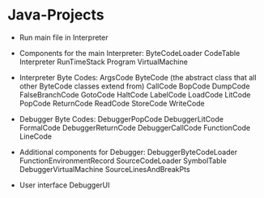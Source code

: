 # Java-Projects

- Run main file in Interpreter
- Components for the main Interpreter:
   ByteCodeLoader
   CodeTable
   Interpreter
   RunTimeStack
   Program
   VirtualMachine
 
- Interpreter Byte Codes:
   ArgsCode
   ByteCode (the abstract class that all other ByteCode classes extend from)
   CallCode
   BopCode
   DumpCode
   FalseBranchCode
   GotoCode
   HaltCode
   LabelCode
   LoadCode
   LitCode
   PopCode
   ReturnCode
   ReadCode
   StoreCode
   WriteCode

- Debugger Byte Codes:
   DebuggerPopCode
   DebuggerLitCode
   FormalCode
   DebuggerReturnCode
   DebuggerCallCode
   FunctionCode
   LineCode

- Additional components for Debugger:
   DebuggerByteCodeLoader
   FunctionEnvironmentRecord
   SourceCodeLoader
   SymbolTable
   DebuggerVirtualMachine
   SourceLinesAndBreakPts

- User interface
   DebuggerUI

